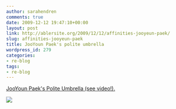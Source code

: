 ```yaml
---
author: sarahendren
comments: true
date: 2009-12-12 19:47:10+00:00
layout: post
link: http://ablersite.org/2009/12/12/affinities-jooyeun-paek/
slug: affinities-jooyeun-paek
title: JooYoun Paek's polite umbrella
wordpress_id: 279
categories:
- re-blog
tags:
- re-blog
---
```


[JooYoun Paek's Polite Umbrella (see video!).](http://jooyounpaek.com/politeumbrella.html)

[![](http://ablersite.files.wordpress.com/2009/12/politeumbrella3.jpg)](http://ablersite.files.wordpress.com/2009/12/politeumbrella3.jpg)



